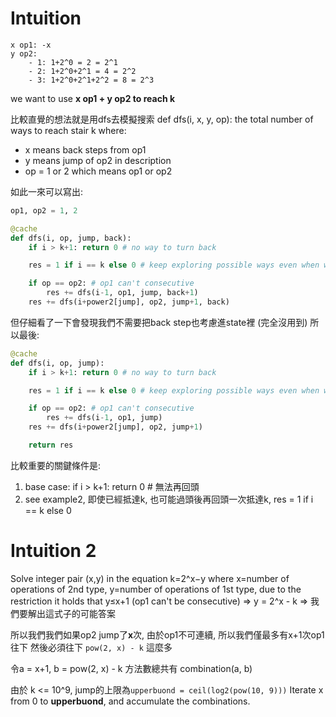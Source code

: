 # Intuition

```
x op1: -x
y op2:
    - 1: 1+2^0 = 2 = 2^1
    - 2: 1+2^0+2^1 = 4 = 2^2
    - 3: 1+2^0+2^1+2^2 = 8 = 2^3
```

we want to use **x op1 + y op2 to reach k**

比較直覺的想法就是用dfs去模擬搜索
def dfs(i, x, y, op): the total number of ways to reach stair k where:
- x means back steps from op1
- y means jump of op2 in description
- op = 1 or 2 which means op1 or op2

如此一來可以寫出:

```py
op1, op2 = 1, 2

@cache
def dfs(i, op, jump, back):
    if i > k+1: return 0 # no way to turn back

    res = 1 if i == k else 0 # keep exploring possible ways even when we already reach k position

    if op == op2: # op1 can't consecutive
        res += dfs(i-1, op1, jump, back+1)
    res += dfs(i+power2[jump], op2, jump+1, back)
```

但仔細看了一下會發現我們不需要把back step也考慮進state裡 (完全沒用到)
所以最後:

```py
@cache
def dfs(i, op, jump):
    if i > k+1: return 0 # no way to turn back

    res = 1 if i == k else 0 # keep exploring possible ways even when we already reach k position

    if op == op2: # op1 can't consecutive
        res += dfs(i-1, op1, jump)
    res += dfs(i+power2[jump], op2, jump+1)

    return res
```

比較重要的關鍵條件是:
1. base case: if i > k+1: return 0 # 無法再回頭
2. see example2, 即使已經抵達k, 也可能過頭後再回頭一次抵達k, res = 1 if i == k else 0

# Intuition 2

Solve integer pair (x,y) in the equation
k=2^x−y where x=number of operations of 2nd type, y=number of operations of 1st type, due to the restriction it holds that y≤x+1 (op1 can't be consecutive)
=> y = 2^x - k => 我們要解出這式子的可能答案

所以我們我們如果op2 jump了**x**次, 由於op1不可連續, 所以我們僅最多有x+1次op1往下
然後必須往下 `pow(2, x) - k` 這麼多

令a = x+1, b = pow(2, x) - k
方法數總共有 combination(a, b)

由於 k <= 10^9, jump的上限為`upperbuond = ceil(log2(pow(10, 9)))`
Iterate x from 0 to **upperbuond**, and accumulate the combinations.